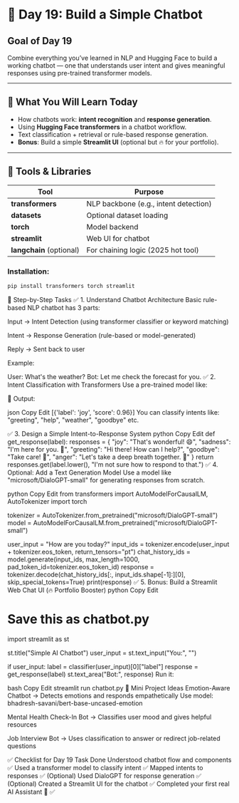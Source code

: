 # 🎯 Day 19: Build a Simple Chatbot

## Goal of Day 19
Combine everything you’ve learned in NLP and Hugging Face to build a working chatbot — one that understands user intent and gives meaningful responses using pre-trained transformer models.

---

## 🧠 What You Will Learn Today
- How chatbots work: **intent recognition** and **response generation**.
- Using **Hugging Face transformers** in a chatbot workflow.
- Text classification + retrieval or rule-based response generation.
- **Bonus**: Build a simple **Streamlit UI** (optional but 🔥 for your portfolio).

---

## 🧰 Tools & Libraries

| **Tool**       | **Purpose**                                   |
|-----------------|-----------------------------------------------|
| **transformers** | NLP backbone (e.g., intent detection)        |
| **datasets**    | Optional dataset loading                     |
| **torch**       | Model backend                                |
| **streamlit**   | Web UI for chatbot                           |
| **langchain** (optional) | For chaining logic (2025 hot tool)  |

### Installation:
```bash
pip install transformers torch streamlit
```

🧩 Step-by-Step Tasks
✅ 1. Understand Chatbot Architecture
Basic rule-based NLP chatbot has 3 parts:

Input → Intent Detection (using transformer classifier or keyword matching)

Intent → Response Generation (rule-based or model-generated)

Reply → Sent back to user

Example:


User: What's the weather?
Bot: Let me check the forecast for you.
✅ 2. Intent Classification with Transformers
Use a pre-trained model like:

<!-- from transformers import pipeline
classifier = pipeline("text-classification", model="bhadresh-savani/bert-base-uncased-emotion")
classifier("I'm feeling really happy today!") -->
🎯 Output:

json
Copy
Edit
[{'label': 'joy', 'score': 0.96}]
You can classify intents like: "greeting", "help", "weather", "goodbye" etc.

✅ 3. Design a Simple Intent-to-Response System
python
Copy
Edit
def get_response(label):
    responses = {
        "joy": "That's wonderful! 😄",
        "sadness": "I'm here for you. 💙",
        "greeting": "Hi there! How can I help?",
        "goodbye": "Take care! 👋",
        "anger": "Let's take a deep breath together. 🧘"
    }
    return responses.get(label.lower(), "I'm not sure how to respond to that.")
✅ 4. Optional: Add a Text Generation Model
Use a model like "microsoft/DialoGPT-small" for generating responses from scratch.

python
Copy
Edit
from transformers import AutoModelForCausalLM, AutoTokenizer
import torch

tokenizer = AutoTokenizer.from_pretrained("microsoft/DialoGPT-small")
model = AutoModelForCausalLM.from_pretrained("microsoft/DialoGPT-small")

user_input = "How are you today?"
input_ids = tokenizer.encode(user_input + tokenizer.eos_token, return_tensors="pt")
chat_history_ids = model.generate(input_ids, max_length=1000, pad_token_id=tokenizer.eos_token_id)
response = tokenizer.decode(chat_history_ids[:, input_ids.shape[-1]:][0], skip_special_tokens=True)
print(response)
✅ 5. Bonus: Build a Streamlit Web Chat UI (🔥 Portfolio Booster)
python
Copy
Edit
# Save this as chatbot.py
import streamlit as st

st.title("Simple AI Chatbot")
user_input = st.text_input("You:", "")

if user_input:
    label = classifier(user_input)[0]["label"]
    response = get_response(label)
    st.text_area("Bot:", response)
Run it:

bash
Copy
Edit
streamlit run chatbot.py
🧪 Mini Project Ideas
Emotion-Aware Chatbot
→ Detects emotions and responds empathetically
Use model: bhadresh-savani/bert-base-uncased-emotion

Mental Health Check-In Bot
→ Classifies user mood and gives helpful resources

Job Interview Bot
→ Uses classification to answer or redirect job-related questions

✅ Checklist for Day 19
Task	Done
Understood chatbot flow and components	✅
Used a transformer model to classify intent	✅
Mapped intents to responses	✅
(Optional) Used DialoGPT for response generation	✅
(Optional) Created a Streamlit UI for the chatbot	✅
Completed your first real AI Assistant 🎉	✅
